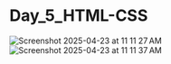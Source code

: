 # Day_5_HTML-CSS
![Screenshot 2025-04-23 at 11 11 27 AM](https://github.com/user-attachments/assets/6341351a-9413-45ca-96a6-c14b70effb0f)
![Screenshot 2025-04-23 at 11 11 37 AM](https://github.com/user-attachments/assets/bda60d52-f66c-4939-a6e3-b206a9764524)
